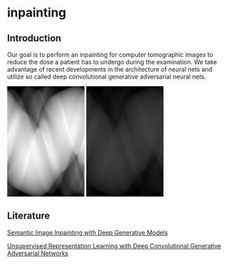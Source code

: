 # inpainting

## Introduction

Our goal is to perform an inpainting for computer tomographic images to reduce the dose a patient has to undergo during the examination. We take advantage of recent developments in the architecture of neural nets and utilize so called deep convolutional generative adversarial neural nets.

![Simulated Volume of Random Ellipses](images/randEllRadEx.png)
![Simulated Volume of Random Ellipses](images/randEllRedRadEx.png)

## Literature
[Semantic Image Inpainting with Deep Generative Models](https://arxiv.org/abs/1607.07539 "Link to arXiv")

[Unsupervised Representation Learning with Deep Convolutional Generative Adversarial Networks](https://arxiv.org/abs/1511.06434 "Link to arXiv")
